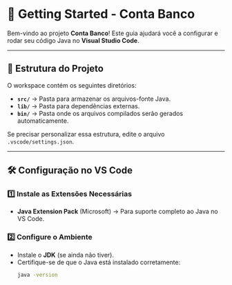 # 🚀 Getting Started - Conta Banco

Bem-vindo ao projeto **Conta Banco**! Este guia ajudará você a configurar e rodar seu código Java no **Visual Studio Code**.

---

## 📁 Estrutura do Projeto

O workspace contém os seguintes diretórios:

- **`src/`** → Pasta para armazenar os arquivos-fonte Java.  
- **`lib/`** → Pasta para dependências externas.  
- **`bin/`** → Pasta onde os arquivos compilados serão gerados automaticamente.  

Se precisar personalizar essa estrutura, edite o arquivo `.vscode/settings.json`.

---

## 🛠️ Configuração no VS Code

### 1️⃣ **Instale as Extensões Necessárias**
- **Java Extension Pack** (Microsoft) → Para suporte completo ao Java no VS Code.

### 2️⃣ **Configure o Ambiente**
- Instale o **JDK** (se ainda não tiver).
- Certifique-se de que o Java está instalado corretamente:
  ```sh
  java -version
